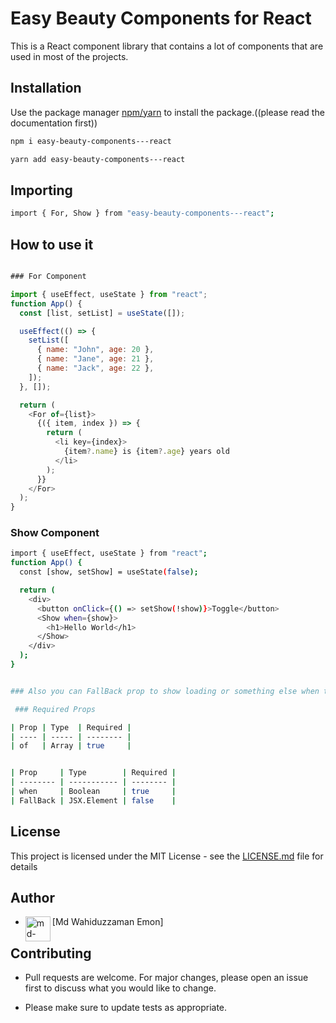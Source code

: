 # Easy Beauty Components for React

This is a React component library that contains a lot of components that are used in most of the projects.

## Installation

Use the package manager [npm/yarn](https://www.npmjs.com/) to install the package.((please read the documentation first))

```bash
npm i easy-beauty-components---react

```

```bash
yarn add easy-beauty-components---react

```

## Importing

```bash
import { For, Show } from "easy-beauty-components---react";

```

## How to use it

```javascript

### For Component

import { useEffect, useState } from "react";
function App() {
  const [list, setList] = useState([]);

  useEffect(() => {
    setList([
      { name: "John", age: 20 },
      { name: "Jane", age: 21 },
      { name: "Jack", age: 22 },
    ]);
  }, []);

  return (
    <For of={list}>
      {({ item, index }) => {
        return (
          <li key={index}>
            {item?.name} is {item?.age} years old
          </li>
        );
      }}
    </For>
  );
}

```

### Show Component

```bash
import { useEffect, useState } from "react";
function App() {
  const [show, setShow] = useState(false);

  return (
    <div>
      <button onClick={() => setShow(!show)}>Toggle</button>
      <Show when={show}>
        <h1>Hello World</h1>
      </Show>
    </div>
  );
}


```

```bash

### Also you can FallBack prop to show loading or something else when the condition is false in Show Component

 ### Required Props

| Prop | Type  | Required |
| ---- | ----- | -------- |
| of   | Array | true     |

```

```bash

| Prop     | Type        | Required |
| -------- | ----------- | -------- |
| when     | Boolean     | true     |
| FallBack | JSX.Element | false    |

```

## License

This project is licensed under the MIT License - see the [LICENSE.md](LICENSE.md) file for details

## Author

- <img align="left" src="https://user-images.githubusercontent.com/83487057/224383152-3d83875a-6e49-46c2-be8f-5d0627e0a27e.png" alt="md-wahiduzzaman-emon" height="40" width="40" /> [Md Wahiduzzaman Emon]

## Contributing

- Pull requests are welcome. For major changes, please open an issue first to discuss what you would like to change.

* Please make sure to update tests as appropriate.
